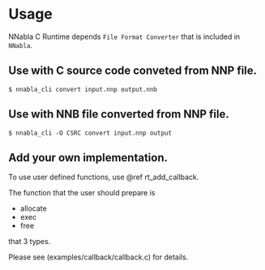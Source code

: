 # Usage

NNabla C Runtime depends `File Format Converter` that is included in `NNabla`.

## Use with C source code conveted from NNP file.

```
$ nnabla_cli convert input.nnp output.nnb
```



## Use with NNB file converted from NNP file.

```
$ nnabla_cli -O CSRC convert input.nnp output
```


## Add your own implementation.

To use user defined functions, use @ref rt_add_callback.

The function that the user should prepare is

- allocate
- exec
- free

that 3 types.

Please see (examples/callback/callback.c) for details.
